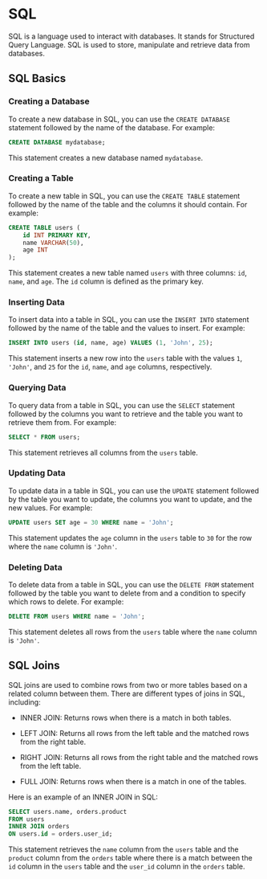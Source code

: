 # SQL

SQL is a language used to interact with databases. It stands for Structured Query Language. SQL is used to store, manipulate and retrieve data from databases.

## SQL Basics

### Creating a Database

To create a new database in SQL, you can use the `CREATE DATABASE` statement followed by the name of the database. For example:

```sql
CREATE DATABASE mydatabase;
```

This statement creates a new database named `mydatabase`.

### Creating a Table

To create a new table in SQL, you can use the `CREATE TABLE` statement followed by the name of the table and the columns it should contain. For example:

```sql
CREATE TABLE users (
    id INT PRIMARY KEY,
    name VARCHAR(50),
    age INT
);
```

This statement creates a new table named `users` with three columns: `id`, `name`, and `age`. The `id` column is defined as the primary key.

### Inserting Data

To insert data into a table in SQL, you can use the `INSERT INTO` statement followed by the name of the table and the values to insert. For example:

```sql
INSERT INTO users (id, name, age) VALUES (1, 'John', 25);
```

This statement inserts a new row into the `users` table with the values `1`, `'John'`, and `25` for the `id`, `name`, and `age` columns, respectively.

### Querying Data

To query data from a table in SQL, you can use the `SELECT` statement followed by the columns you want to retrieve and the table you want to retrieve them from. For example:

```sql
SELECT * FROM users;
```

This statement retrieves all columns from the `users` table.

### Updating Data

To update data in a table in SQL, you can use the `UPDATE` statement followed by the table you want to update, the columns you want to update, and the new values. For example:

```sql
UPDATE users SET age = 30 WHERE name = 'John';
```

This statement updates the `age` column in the `users` table to `30` for the row where the `name` column is `'John'`.

### Deleting Data

To delete data from a table in SQL, you can use the `DELETE FROM` statement followed by the table you want to delete from and a condition to specify which rows to delete. For example:

```sql
DELETE FROM users WHERE name = 'John';
```

This statement deletes all rows from the `users` table where the `name` column is `'John'`.

## SQL Joins

SQL joins are used to combine rows from two or more tables based on a related column between them. There are different types of joins in SQL, including:

- INNER JOIN: Returns rows when there is a match in both tables.

- LEFT JOIN: Returns all rows from the left table and the matched rows from the right table.

- RIGHT JOIN: Returns all rows from the right table and the matched rows from the left table.

- FULL JOIN: Returns rows when there is a match in one of the tables.

Here is an example of an INNER JOIN in SQL:

```sql
SELECT users.name, orders.product
FROM users
INNER JOIN orders
ON users.id = orders.user_id;
```

This statement retrieves the `name` column from the `users` table and the `product` column from the `orders` table where there is a match between the `id` column in the `users` table and the `user_id` column in the `orders` table.
